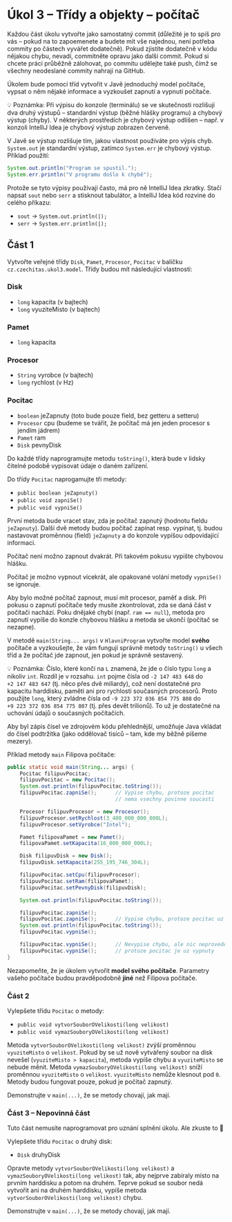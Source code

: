 # Úkol 3 – Třídy a objekty – počítač

Každou část úkolu vytvořte jako samostatný commit (důležité je to spíš pro vás – pokud na to zapoemenete a budete mít vše najednou, není potřeba commity
po částech vyvářet dodatečně). Pokud zjistíte dodatečně v kódu nějakou chybu, nevadí, commitněte opravu jako další commit. Pokud si chcete práci průběžně
zálohovat, po commitu udělejte také push, čímž se všechny neodeslané commity nahrají na GitHub.

Úkolem bude pomocí tříd vytvořit v Javě jednoduchý model počítače, vypsat o něm nějaké informace a vyzkoušet zapnutí a vypnutí počítače. 

💡 Poznámka: Při výpisu do konzole (terminálu) se ve skutečnosti rozlišují dva druhý výstupů – standardní výstup (běžné hlášky programu) a chybový výstup (chyby).
V některých prostředích je chybový výstup odlišen – např. v konzoli IntelliJ Idea je chybový výstup zobrazen červeně.

V Javě se výstup rozlišuje tím, jakou vlastnost používáte pro výpis chyb. `System.out` je standardní výstup, zatímco `System.err` je chybový výstup. Příklad
použití: 

```java
System.out.println("Program se spustil.");
System.err.println("V programu došlo k chybě");
```

Protože se tyto výpisy používají často, má pro ně IntelliJ Idea zkratky. Stačí napsat `sout` nebo `serr` a stisknout tabulátor, a IntelliJ Idea kód rozvine do 
celého příkazu:
* `sout` → `System.out.println(|);`
* `serr` → `System.err.println(|);`

## Část 1
Vytvořte veřejné třídy `Disk`, `Pamet`, `Procesor`, `Pocitac` v balíčku `cz.czechitas.ukol3.model`. Třídy budou mít následující vlastnosti:

###  Disk
* `long` kapacita (v bajtech)
* `long` vyuziteMisto (v bajtech)


### Pamet
* `long` kapacita

### Procesor
* `String` vyrobce (v bajtech)
* `long` rychlost (v Hz)

### Pocitac
* `boolean` jeZapnuty (toto bude pouze field, bez getteru a setteru)
* `Procesor` cpu (budeme se tvářit, že počítač má jen jeden procesor s jendím jádrem)
* `Pamet` ram
* `Disk` pevnyDisk

Do každé třídy naprogramujte metodu `toString()`, která bude v lidsky čitelné podobě vypisovat údaje o daném zařízení.

Do třídy `Pocitac` naprogamujte tři metody:
* `public boolean jeZapnuty()`
* `public void zapniSe()`
* `public void vypniSe()`

První metoda bude vracet stav, zda je počítač zapnutý (hodnotu fieldu `jeZapnuty`). Další dvě metody budou počítač zapínat resp. vypínat, tj. budou nastavovat
proměnnou (field) `jeZapnuty` a do konzole vypíšou odpovídající informaci.

Počítač není možno zapnout dvakrát. Při takovém pokusu vypište chybovou hlášku.

Počítač je možno vypnout vícekrát, ale opakované volání metody `vypniSe()` se ignoruje.

Aby bylo možné počítač zapnout, musí mít procesor, paměť a disk. Při pokusu o zapnutí počítače tedy musíte zkontrolovat, zda se daná část v počítači nachází.
Poku dnějaké chybí (např. `ram == null`), metoda pro zapnutí vypíše do konzle chybovou hlášku a metoda se ukončí (počítač se nezapne).


V metodě `main(String... args)` v `HlavniProgram` vytvořte model **svého** počítače a vyzkoušejte, že vám fungují správně metody
`toString()` u všech tříd a že počítač jde zapnout, jen pokud je správně sestavený.

💡 Poznámka: Číslo, které končí na `L` znamená, že jde o číslo typu `long` a nikoliv `int`. Rozdíl je v rozsahu. `int` pojme čísla od `-2 147 483 648` do
`+2 147 483 647` (tj. něco přes dvě miliardy), což není dostatečné pro kapacitu harddisku, paměti ani pro rychlosti současných procesorů. Proto
použijte `long`, který zvládne čísla od `-9 223 372 036 854 775 808` do `+9 223 372 036 854 775 807` (tj. přes devět trilionů).
To už je dostatečné na uchování údajů o současných počítačích.

Aby byl zápis čísel ve zdrojovém kódu přehlednější, umožňuje Java vkládat do čísel podtržítka (jako oddělovač tisíců – tam, kde my běžně píšeme mezery).

Příklad metody `main` Filipova počítače:

```java
public static void main(String... args) {
    Pocitac filipuvPocitac;
    filipuvPocitac = new Pocitac();
    System.out.println(filipuvPocitac.toString());
    filipuvPocitac.zapniSe();      // Vypise chybu, protoze pocitac
                                   // nema vsechny povinne soucasti

    Procesor filipuvProcesor = new Procesor();
    filipuvProcesor.setRychlost(3_400_000_000_000L);
    filipuvProcesor.setVyrobce("Intel");

    Pamet filipovaPamet = new Pamet();
    filipovaPamet.setKapacita(16_000_000_000L);

    Disk filipuvDisk = new Disk();
    filipuvDisk.setKapacita(255_195_746_304L);

    filipuvPocitac.setCpu(filipuvProcesor);
    filipuvPocitac.setRam(filipovaPamet);
    filipuvPocitac.setPevnyDisk(filipuvDisk);

    System.out.println(filipuvPocitac.toString());

    filipuvPocitac.zapniSe();
    filipuvPocitac.zapniSe();      // Vypise chybu, protoze pocitac uz bezi
    System.out.println(filipuvPocitac.toString());
    filipuvPocitac.vypniSe();

    filipuvPocitac.vypniSe();      // Nevypise chybu, ale nic neprovede,
    filipuvPocitac.vypniSe();      // protoze pocitac je uz vypnuty
}
```

Nezapomeňte, že je úkolem vytvořit **model svého počítače**. Parametry vašeho počítače budou pravděpodobně **jiné** než Filipova počítače.

### Část 2

Vylepšete třídu `Pocitac` o metody:

* `public void vytvorSouborOVelikosti(long velikost)`
* `public void vymazSouboryOVelikosti(long velikost)`

Metoda `vytvorSouborOVelikosti(long velikost)` zvýší proměnnou `vyuziteMisto` o `velikost`. Pokud by se už nově vytvářený soubor na disk nevešel
(`vyuziteMisto > kapacita`), metoda vypíše chybu a `vyuziteMisto` se nebude měnit. Metoda `vymazSouboryOVelikosti(long velikost)` sníží proměnnou
`vyuziteMisto` o `velikost`. `vyuziteMisto` nemůže klesnout pod `0`. Metody budou fungovat pouze, pokud je počítač zapnutý.

Demonstrujte v `main(...)`, že se metody chovají, jak mají.

### Část 3 – Nepovinná část

Tuto část nemusíte naprogramovat pro uznání splnění úkolu. Ale zkuste to 💪

Vylepšete třídu `Pocitac` o druhý disk:
* `Disk` druhyDisk

Opravte metody `vytvorSouborOVelikosti(long velikost)` a `vymazSouboryOVelikosti(long velikost)` tak, aby nejprve zabíraly místo na prvním harddisku
a potom na druhém. Teprve pokud se soubor nedá vytvořit ani na druhém harddisku, vypíše metoda `vytvorSouborOVelikosti(long velikost)` chybu.

Demonstrujte v `main(...)`, že se metody chovají, jak mají.
